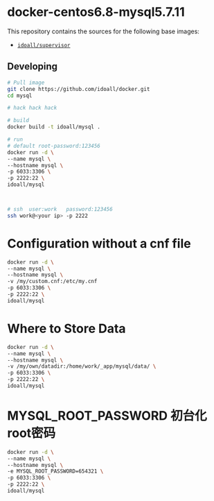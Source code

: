 # docker-centos6.8-mysql5.7.11


This repository contains the sources for the following base images:
- [`idoall/supervisor`](https://hub.docker.com/r/idoall/supervisor/)


## Developing

```bash
# Pull image
git clone https://github.com/idoall/docker.git
cd mysql

# hack hack hack

# build
docker build -t idoall/mysql .

# run
# default root-password:123456
docker run -d \
--name mysql \
--hostname mysql \
-p 6033:3306 \
-p 2222:22 \
idoall/mysql



# ssh  user:work   password:123456
ssh work@<your ip> -p 2222

```

# Configuration without a cnf file
```bash
docker run -d \
--name mysql \
--hostname mysql \
-v /my/custom.cnf:/etc/my.cnf
-p 6033:3306 \
-p 2222:22 \
idoall/mysql
```


# Where to Store Data
```bash
docker run -d \
--name mysql \
--hostname mysql \
-v /my/own/datadir:/home/work/_app/mysql/data/ \
-p 6033:3306 \
-p 2222:22 \
idoall/mysql
```


# MYSQL_ROOT_PASSWORD 初台化root密码
```bash
docker run -d \
--name mysql \
--hostname mysql \
-e MYSQL_ROOT_PASSWORD=654321 \
-p 6033:3306 \
-p 2222:22 \
idoall/mysql
```